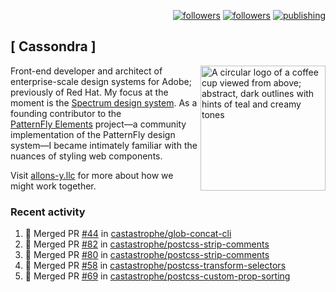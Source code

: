 <p align="right"><a rel="me" href="https://front-end.social/@castastrophe">
    <img alt="followers" title="Follow me on Mastodon" src="https://img.shields.io/mastodon/follow/109297102751309835?domain=https%3A%2F%2Ffront-end.social&label=Follow&logo=mastodon&logoColor=white&style=for-the-badge&labelColor=008080&color=006969"/></a>
  <a href="https://codepen.io/castastrophe/">
    <img alt="followers" title="Follow me on CodePen" src="https://img.shields.io/badge/23-1?color=640464&labelColor=7c007c&style=for-the-badge&logo=codepen&label=Follow"/></a>
<a href="https://castastrophe.medium.com/">
    <img alt="publishing" title="View articles on Medium" src="https://img.shields.io/badge/107-1?color=666&labelColor=444&label=subscribe&logo=medium&logoColor=white&style=for-the-badge"/></a>
</p>

## [&nbsp;Cassondra&nbsp;]

<img align="right" src="https://github-production-user-asset-6210df.s3.amazonaws.com/1840295/253016758-ba468774-1cd3-42c2-8f43-947b5eeb5edf.png" height="200" alt="A circular logo of a coffee cup viewed from above; abstract, dark outlines with hints of teal and creamy tones">

Front-end developer and architect of enterprise-scale design systems for Adobe; previously of Red Hat. My focus at the moment is the [Spectrum design system](https://github.com/adobe/spectrum-css). As a founding contributor to the [PatternFly&nbsp;Elements](https://github.com/patternfly/patternfly-elements) project&mdash;a community implementation of the PatternFly design system&mdash;I became intimately familiar with the nuances of styling web components.

Visit [allons-y.llc](http://allons-y.llc/) for more about how we might work together.

### Recent activity

<!--START_SECTION:activity-->
1. 🎉 Merged PR [#44](https://github.com/castastrophe/glob-concat-cli/pull/44) in [castastrophe/glob-concat-cli](https://github.com/castastrophe/glob-concat-cli)
2. 🎉 Merged PR [#82](https://github.com/castastrophe/postcss-strip-comments/pull/82) in [castastrophe/postcss-strip-comments](https://github.com/castastrophe/postcss-strip-comments)
3. 🎉 Merged PR [#80](https://github.com/castastrophe/postcss-strip-comments/pull/80) in [castastrophe/postcss-strip-comments](https://github.com/castastrophe/postcss-strip-comments)
4. 🎉 Merged PR [#58](https://github.com/castastrophe/postcss-transform-selectors/pull/58) in [castastrophe/postcss-transform-selectors](https://github.com/castastrophe/postcss-transform-selectors)
5. 🎉 Merged PR [#69](https://github.com/castastrophe/postcss-custom-prop-sorting/pull/69) in [castastrophe/postcss-custom-prop-sorting](https://github.com/castastrophe/postcss-custom-prop-sorting)
<!--END_SECTION:activity-->
